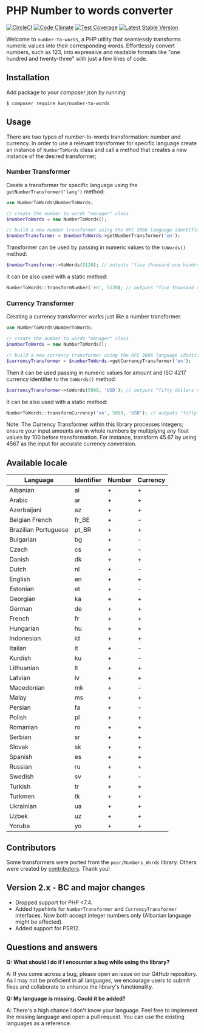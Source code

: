 # PHP Number to words converter

[![CircleCI](https://dl.circleci.com/status-badge/img/gh/kwn/number-to-words/tree/master.svg?style=shield)](https://dl.circleci.com/status-badge/redirect/gh/kwn/number-to-words/tree/master)
[![Code Climate](https://codeclimate.com/github/kwn/number-to-words/badges/gpa.svg)](https://codeclimate.com/github/kwn/number-to-words)
[![Test Coverage](https://codeclimate.com/github/kwn/number-to-words/badges/coverage.svg)](https://codeclimate.com/github/kwn/number-to-words/coverage)
[![Latest Stable Version](https://poser.pugx.org/kwn/number-to-words/v/stable)](https://packagist.org/packages/kwn/number-to-words)

Welcome to `number-to-words`, a PHP utility that seamlessly transforms numeric values into their corresponding words. Effortlessly convert numbers, such as 123, into expressive and readable formats like "one hundred and twenty-three" with just a few lines of code.

## Installation

Add package to your composer.json by running:

```
$ composer require kwn/number-to-words
```

## Usage

There are two types of number-to-words transformation: number and currency. In order to use a relevant transformer for specific language create an instance of `NumberToWords` class and call a method that creates a new instance of the desired transformer;

### Number Transformer

Create a transformer for specific language using the `getNumberTransformer('lang')` method:

```php
use NumberToWords\NumberToWords;

// create the number to words "manager" class
$numberToWords = new NumberToWords();

// build a new number transformer using the RFC 3066 language identifier
$numberTransformer = $numberToWords->getNumberTransformer('en');
```

Transformer can be used by passing in numeric values to the `toWords()` method:

```php
$numberTransformer->toWords(5120); // outputs "five thousand one hundred twenty"
```

It can be also used with a static method:

```php
NumberToWords::transformNumber('en', 5120); // outputs "five thousand one hundred twenty"
```

### Currency Transformer

Creating a currency transformer works just like a number transformer.

```php
use NumberToWords\NumberToWords;

// create the number to words "manager" class
$numberToWords = new NumberToWords();

// build a new currency transformer using the RFC 3066 language identifier
$currencyTransformer = $numberToWords->getCurrencyTransformer('en');
```

Then it can be used passing in numeric values for amount and ISO 4217 currency identifier to the `toWords()` method:

```php
$currencyTransformer->toWords(5099, 'USD'); // outputs "fifty dollars ninety nine cents"
```

It can be also used with a static method:

```php
NumberToWords::transformCurrency('en', 5099, 'USD'); // outputs "fifty dollars ninety nine cents"
```

Note: The Currency Transformer within this library processes integers; ensure your input amounts are in whole numbers by multiplying any float values by 100 before transformation. For instance, transform 45.67 by using 4567 as the input for accurate currency conversion.

## Available locale

| Language             | Identifier | Number | Currency |
|----------------------|-----------| ------ | -------- |
| Albanian             | al        | +      | +        |
| Arabic               | ar        | +      | +        |
| Azerbaijani          | az        | +      | +        |
| Belgian French       | fr_BE     | +      | -        |
| Brazilian Portuguese | pt_BR     | +      | +        |
| Bulgarian            | bg        | +      | -        |
| Czech                | cs        | +      | -        |
| Danish               | dk        | +      | +        |
| Dutch                | nl        | +      | -        |
| English              | en        | +      | +        |
| Estonian             | et        | +      | -        |
| Georgian             | ka        | +      | +        |
| German               | de        | +      | +        |
| French               | fr        | +      | +        |
| Hungarian            | hu        | +      | +        |
| Indonesian           | id        | +      | +        |
| Italian              | it        | +      | -        |
| Kurdish              | ku        | +      | -        |
| Lithuanian           | lt        | +      | +        |
| Latvian              | lv        | +      | +        |
| Macedonian           | mk        | +      | -        |
| Malay                | ms        | +      | +        |
| Persian              | fa        | +      | -        |
| Polish               | pl        | +      | +        |
| Romanian             | ro        | +      | +        |
| Serbian              | sr        | +      | +        |
| Slovak               | sk        | +      | +        |
| Spanish              | es        | +      | +        |
| Russian              | ru        | +      | +        |
| Swedish              | sv        | +      | -        |
| Turkish              | tr        | +      | +        |
| Turkmen              | tk        | +      | +        |
| Ukrainian            | ua        | +      | +        |
| Uzbek                | uz        | +      | +        |
| Yoruba               | yo        | +      | +        |

## Contributors

Some transformers were ported from the `pear/Numbers_Words` library. Others were created by [contributors](https://github.com/kwn/number-to-words/graphs/contributors). Thank you!

## Version 2.x - BC and major changes

- Dropped support for PHP <7.4.
- Added typehints for `NumberTransformer` and `CurrencyTransformer` interfaces. Now both accept integer numbers only (Albanian language might be affected).
- Added support for PSR12.

## Questions and answers

**Q: What should I do if I encounter a bug while using the library?**

A: If you come across a bug, please open an issue on our GitHub repository. As I may not be proficient in all languages, we encourage users to submit fixes and collaborate to enhance the library's functionality.

**Q: My language is missing. Could it be added?**

A: There's a high chance I don't know your language. Feel free to implement the missing language and open a pull request. You can use the existing languages as a reference.
